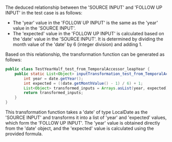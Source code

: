 The deduced relationship between the 'SOURCE INPUT' and 'FOLLOW UP INPUT' in the test case is as follows:

- The 'year' value in the 'FOLLOW UP INPUT' is the same as the 'year' value in the 'SOURCE INPUT'.
- The 'expected' value in the 'FOLLOW UP INPUT' is calculated based on the 'date' value in the 'SOURCE INPUT'. It is determined by dividing the month value of the 'date' by 6 (integer division) and adding 1.

Based on this relationship, the transformation function can be generated as follows:

```java
public class TestYearHalf_test_from_TemporalAccessor_leapYear {
    public static List<Object> inputTransformation_test_from_TemporalAccessor_leapYear(LocalDate date) {
        int year = date.getYear();
        int expected = ((date.getMonthValue() - 1) / 6) + 1;
        List<Object> transformed_inputs = Arrays.asList(year, expected);
        return transformed_inputs;
    }
}
```

This transformation function takes a 'date' of type LocalDate as the 'SOURCE INPUT' and transforms it into a list of 'year' and 'expected' values, which form the 'FOLLOW UP INPUT'. The 'year' value is obtained directly from the 'date' object, and the 'expected' value is calculated using the provided formula.